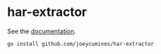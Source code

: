 # har-extractor

See the [documentation](https://pkg.go.dev/github.com/joeycumines/har-extractor).

```sh
go install github.com/joeycumines/har-extractor
```
